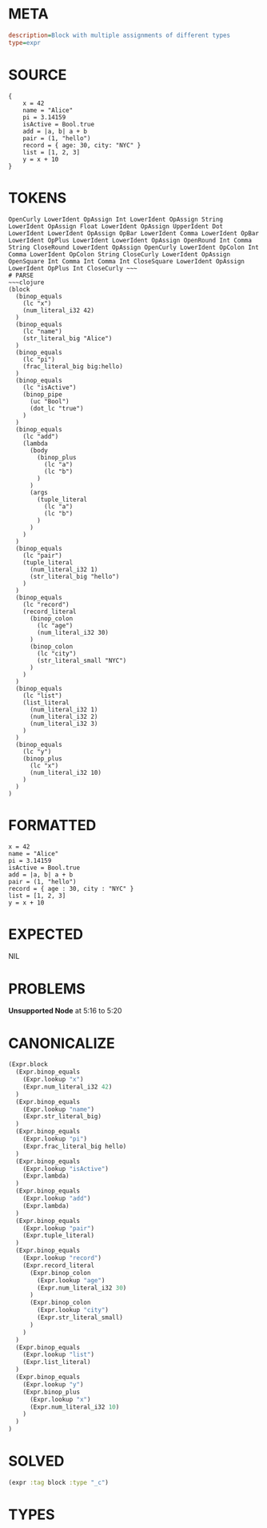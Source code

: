 # META
~~~ini
description=Block with multiple assignments of different types
type=expr
~~~
# SOURCE
~~~roc
{
    x = 42
    name = "Alice"
    pi = 3.14159
    isActive = Bool.true
    add = |a, b| a + b
    pair = (1, "hello")
    record = { age: 30, city: "NYC" }
    list = [1, 2, 3]
    y = x + 10
}
~~~
# TOKENS
~~~text
OpenCurly LowerIdent OpAssign Int LowerIdent OpAssign String LowerIdent OpAssign Float LowerIdent OpAssign UpperIdent Dot LowerIdent LowerIdent OpAssign OpBar LowerIdent Comma LowerIdent OpBar LowerIdent OpPlus LowerIdent LowerIdent OpAssign OpenRound Int Comma String CloseRound LowerIdent OpAssign OpenCurly LowerIdent OpColon Int Comma LowerIdent OpColon String CloseCurly LowerIdent OpAssign OpenSquare Int Comma Int Comma Int CloseSquare LowerIdent OpAssign LowerIdent OpPlus Int CloseCurly ~~~
# PARSE
~~~clojure
(block
  (binop_equals
    (lc "x")
    (num_literal_i32 42)
  )
  (binop_equals
    (lc "name")
    (str_literal_big "Alice")
  )
  (binop_equals
    (lc "pi")
    (frac_literal_big big:hello)
  )
  (binop_equals
    (lc "isActive")
    (binop_pipe
      (uc "Bool")
      (dot_lc "true")
    )
  )
  (binop_equals
    (lc "add")
    (lambda
      (body
        (binop_plus
          (lc "a")
          (lc "b")
        )
      )
      (args
        (tuple_literal
          (lc "a")
          (lc "b")
        )
      )
    )
  )
  (binop_equals
    (lc "pair")
    (tuple_literal
      (num_literal_i32 1)
      (str_literal_big "hello")
    )
  )
  (binop_equals
    (lc "record")
    (record_literal
      (binop_colon
        (lc "age")
        (num_literal_i32 30)
      )
      (binop_colon
        (lc "city")
        (str_literal_small "NYC")
      )
    )
  )
  (binop_equals
    (lc "list")
    (list_literal
      (num_literal_i32 1)
      (num_literal_i32 2)
      (num_literal_i32 3)
    )
  )
  (binop_equals
    (lc "y")
    (binop_plus
      (lc "x")
      (num_literal_i32 10)
    )
  )
)
~~~
# FORMATTED
~~~roc
x = 42
name = "Alice"
pi = 3.14159
isActive = Bool.true
add = |a, b| a + b
pair = (1, "hello")
record = { age : 30, city : "NYC" }
list = [1, 2, 3]
y = x + 10
~~~
# EXPECTED
NIL
# PROBLEMS
**Unsupported Node**
at 5:16 to 5:20

# CANONICALIZE
~~~clojure
(Expr.block
  (Expr.binop_equals
    (Expr.lookup "x")
    (Expr.num_literal_i32 42)
  )
  (Expr.binop_equals
    (Expr.lookup "name")
    (Expr.str_literal_big)
  )
  (Expr.binop_equals
    (Expr.lookup "pi")
    (Expr.frac_literal_big hello)
  )
  (Expr.binop_equals
    (Expr.lookup "isActive")
    (Expr.lambda)
  )
  (Expr.binop_equals
    (Expr.lookup "add")
    (Expr.lambda)
  )
  (Expr.binop_equals
    (Expr.lookup "pair")
    (Expr.tuple_literal)
  )
  (Expr.binop_equals
    (Expr.lookup "record")
    (Expr.record_literal
      (Expr.binop_colon
        (Expr.lookup "age")
        (Expr.num_literal_i32 30)
      )
      (Expr.binop_colon
        (Expr.lookup "city")
        (Expr.str_literal_small)
      )
    )
  )
  (Expr.binop_equals
    (Expr.lookup "list")
    (Expr.list_literal)
  )
  (Expr.binop_equals
    (Expr.lookup "y")
    (Expr.binop_plus
      (Expr.lookup "x")
      (Expr.num_literal_i32 10)
    )
  )
)
~~~
# SOLVED
~~~clojure
(expr :tag block :type "_c")
~~~
# TYPES
~~~roc
~~~
